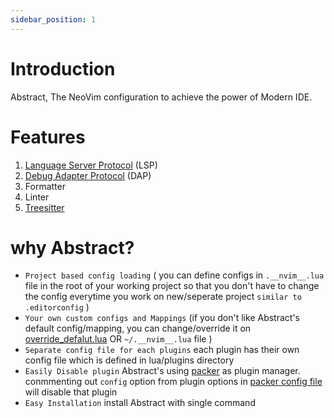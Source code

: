 ```yaml
---
sidebar_position: 1
---
```


# Introduction

Abstract, The NeoVim configuration to achieve the power of Modern IDE.


# Features

1. [Language Server Protocol](https://docs.microsoft.com/en-us/visualstudio/extensibility/language-server-protocol?view=vs-2022) (LSP)
2. [Debug Adapter Protocol](https://microsoft.github.io/debug-adapter-protocol/overview) (DAP)
3. Formatter
5. Linter
6. [Treesitter](https://tree-sitter.github.io/tree-sitter/)


# why Abstract?

- `Project based config loading` ( you can define configs in `.__nvim__.lua` file in the root of your working project so that you don't have to change the config everytime you work on new/seperate project `similar to .editorconfig` )
- `Your own custom configs and Mappings` (if you don't like Abstract's default config/mapping, you can change/override it on [override_defalut.lua](https://github.com/Abstract-IDE/Abstract/blob/main/lua/customs/override_defalut.lua) OR `~/.__nvim__.lua` file )
- `Separate config file for each plugins` each plugin has their own config file which is defined in lua/plugins directory
- `Easily Disable plugin` Abstract's using [packer](https://github.com/wbthomason/packer.nvim) as plugin manager. conmmenting out `config` option from plugin options in [packer config file](https://github.com/Abstract-IDE/Abstract/blob/main/lua/plugins/packer_nvim.lua) will disable that plugin
- `Easy Installation` install Abstract with single command

